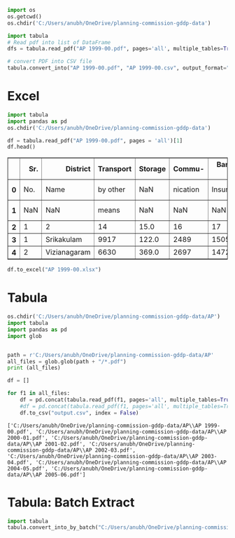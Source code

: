```python
import os
os.getcwd()
os.chdir('C:/Users/anubh/OneDrive/planning-commission-gddp-data')
```


```python
import tabula
# Read pdf into list of DataFrame
dfs = tabula.read_pdf("AP 1999-00.pdf", pages='all', multiple_tables=True)

# convert PDF into CSV file
tabula.convert_into("AP 1999-00.pdf", "AP 1999-00.csv", output_format="csv", pages='all')
```

# Excel


```python
import tabula
import pandas as pd
os.chdir('C:/Users/anubh/OneDrive/planning-commission-gddp-data')
```


```python
df = tabula.read_pdf("AP 1999-00.pdf", pages = 'all')[1]
df.head()
```




<div>
<style scoped>
    .dataframe tbody tr th:only-of-type {
        vertical-align: middle;
    }

    .dataframe tbody tr th {
        vertical-align: top;
    }

    .dataframe thead th {
        text-align: right;
    }
</style>
<table border="1" class="dataframe">
  <thead>
    <tr style="text-align: right;">
      <th></th>
      <th>Sr.</th>
      <th>District</th>
      <th>Transport</th>
      <th>Storage</th>
      <th>Commu-</th>
      <th>Banking &amp;</th>
      <th>Real, Owner</th>
      <th>Public</th>
      <th>Other</th>
      <th>Total</th>
      <th>Population</th>
      <th>Per Capita</th>
    </tr>
  </thead>
  <tbody>
    <tr>
      <th>0</th>
      <td>No.</td>
      <td>Name</td>
      <td>by other</td>
      <td>NaN</td>
      <td>nication</td>
      <td>Insurance</td>
      <td>ship of Dwel.</td>
      <td>Adminis-</td>
      <td>Services</td>
      <td>DDP</td>
      <td>(In '00)</td>
      <td>Income</td>
    </tr>
    <tr>
      <th>1</th>
      <td>NaN</td>
      <td>NaN</td>
      <td>means</td>
      <td>NaN</td>
      <td>NaN</td>
      <td>NaN</td>
      <td>B.Ser.&amp; Legal</td>
      <td>tration</td>
      <td>NaN</td>
      <td>NaN</td>
      <td>NaN</td>
      <td>(Rs.)</td>
    </tr>
    <tr>
      <th>2</th>
      <td>1</td>
      <td>2</td>
      <td>14</td>
      <td>15.0</td>
      <td>16</td>
      <td>17</td>
      <td>18</td>
      <td>19</td>
      <td>20</td>
      <td>21</td>
      <td>22</td>
      <td>23</td>
    </tr>
    <tr>
      <th>3</th>
      <td>1</td>
      <td>Srikakulam</td>
      <td>9917</td>
      <td>122.0</td>
      <td>2489</td>
      <td>15055</td>
      <td>29696</td>
      <td>13088</td>
      <td>38571</td>
      <td>288130</td>
      <td>25297</td>
      <td>11390</td>
    </tr>
    <tr>
      <th>4</th>
      <td>2</td>
      <td>Vizianagaram</td>
      <td>6630</td>
      <td>369.0</td>
      <td>2697</td>
      <td>14728</td>
      <td>25712</td>
      <td>13428</td>
      <td>38413</td>
      <td>263685</td>
      <td>22509</td>
      <td>11714</td>
    </tr>
  </tbody>
</table>
</div>




```python
df.to_excel("AP 1999-00.xlsx")
```

# Tabula


```python
os.chdir('C:/Users/anubh/OneDrive/planning-commission-gddp-data/AP')
import tabula
import pandas as pd
import glob


path = r'C:/Users/anubh/OneDrive/planning-commission-gddp-data/AP'
all_files = glob.glob(path + "/*.pdf")
print (all_files)

df = []

for f1 in all_files:
    df = pd.concat(tabula.read_pdf(f1, pages='all', multiple_tables=True))
    #df = pd.concat(tabula.read_pdf(f1, pages='all', multiple_tables=True) for f1 in all_files)
    df.to_csv("output.csv", index = False)
```

    ['C:/Users/anubh/OneDrive/planning-commission-gddp-data/AP\\AP 1999-00.pdf', 'C:/Users/anubh/OneDrive/planning-commission-gddp-data/AP\\AP 2000-01.pdf', 'C:/Users/anubh/OneDrive/planning-commission-gddp-data/AP\\AP 2001-02.pdf', 'C:/Users/anubh/OneDrive/planning-commission-gddp-data/AP\\AP 2002-03.pdf', 'C:/Users/anubh/OneDrive/planning-commission-gddp-data/AP\\AP 2003-04.pdf', 'C:/Users/anubh/OneDrive/planning-commission-gddp-data/AP\\AP 2004-05.pdf', 'C:/Users/anubh/OneDrive/planning-commission-gddp-data/AP\\AP 2005-06.pdf']
    

# Tabula: Batch Extract


```python
import tabula
tabula.convert_into_by_batch("C:/Users/anubh/OneDrive/planning-commission-gddp-data/AP", output_format='csv', pages='all')
```


```python

```
